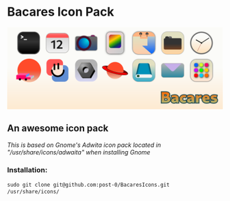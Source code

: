 # Bacares Icon Pack

![enter image description here](https://raw.githubusercontent.com/post-0/BacaresIcons/master/BACARES.png)
## An awesome icon pack
*This is based on Gnome's Adwita icon pack located in "/usr/share/icons/adwaita" when installing Gnome*

### Installation:

    sudo git clone git@github.com:post-0/BacaresIcons.git /usr/share/icons/
